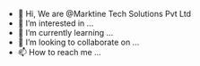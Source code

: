- 👋 Hi, We are @Marktine Tech Solutions Pvt Ltd
- 👀 I’m interested in ...
- 🌱 I’m currently learning ...
- 💞️ I’m looking to collaborate on ...
- 📫 How to reach me ...

<!---
techMarktine/techMarktine is a ✨ special ✨ repository because its `README.md` (this file) appears on your GitHub profile.
You can click the Preview link to take a look at your changes.
--->
